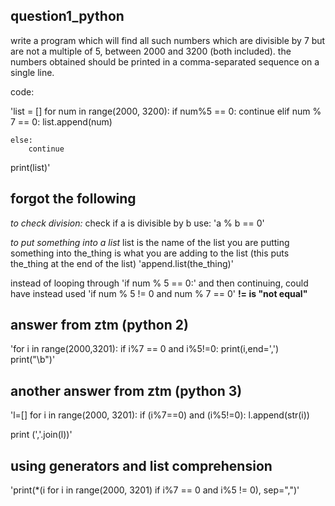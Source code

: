 ## question1_python

write a program which will find all such numbers which are divisible by 7 
but are not a multiple of 5, between 2000 and 3200 (both included).
the numbers obtained should be printed in a comma-separated sequence on a single line.

code:

'list = []
for num in range(2000, 3200):
    if num%5 == 0:
        continue
    elif num % 7 == 0:
        list.append(num)

    else:
        continue

print(list)'
    
## forgot the following

*to check division:*
check if a is divisible by b
use:      'a % b == 0'

*to put something into a list*
list is the name of the list you are putting something into
the_thing is what you are adding to the list (this puts the_thing at the end of the list)
'append.list(the_thing)'    

instead of looping through 'if num % 5 == 0:' and then continuing, 
could have instead used 'if num % 5 != 0 and num % 7 == 0'
**!= is "not equal"**

## answer from ztm (python 2)

'for i in range(2000,3201):
    if i%7 == 0 and i%5!=0:
        print(i,end=',')
print("\b")'

## another answer from ztm (python 3)
'l=[]
for i in range(2000, 3201):
    if (i%7==0) and (i%5!=0):
        l.append(str(i))

print (','.join(l))'

## using generators and list comprehension
'print(*(i for i in range(2000, 3201) if i%7 == 0 and i%5 != 0), sep=",")'
